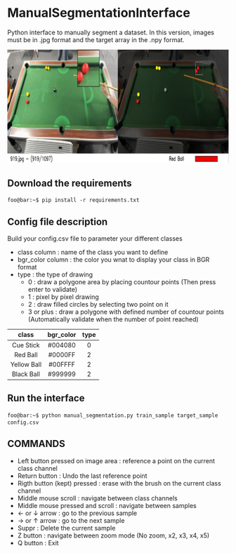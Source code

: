 # ManualSegmentationInterface
Python interface to manually segment a dataset. In this version, images must be in .jpg format and the target array in the .npy format.

![screen.png](screen.png)

## Download the requirements

```console
foo@bar:~$ pip install -r requirements.txt
```

## Config file description

Build your config.csv file to parameter your different classes

- class column : name of the class you want to define
- bgr_color column : the color you wnat to display your class in BGR format
- type : the type of drawing 
  - 0 : draw a polygone area by placing countour points (Then press enter to validate)
  - 1 : pixel by pixel drawing
  - 2 : draw filled circles by selecting two point on it
  - 3 or plus : draw a polygone with defined number of countour points (Automatically validate when the number of point reached)

| class | bgr_color  | type |
| :---:   | :-: | :-: |
| Cue Stick | #004080 | 0 |
| Red Ball | #0000FF | 2 |
| Yellow Ball | #00FFFF | 2 |
| Black Ball | #999999 | 2 |

## Run the interface

```console
foo@bar:~$ python manual_segmentation.py train_sample target_sample config.csv
```


## COMMANDS

- Left button pressed on image area : reference a point on the current class channel
- Return button : Undo the last reference point
- Rigth button (kept) pressed : erase with the brush on the current class channel
- Middle mouse scroll : navigate between class channels
- Middle mouse pressed and scroll : navigate between samples
- ← or ↓ arrow : go to the previous sample
- → or ↑ arrow : go to the next sample
- Suppr : Delete the current sample
- Z button : navigate between zoom mode (No zoom, x2, x3, x4, x5)
- Q button : Exit


